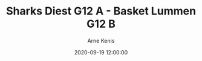 ---
layout: album
title: Sharks Diest G12 A - Basket Lummen G12 B
description: Competitie wedstrijd tussen Sharks Diest G12 A en Basket Lummen G12 B.
date: 2020-09-19 12:00:00
cover: /albums/2020-09-19-Sharks-Diest-G12A-Basket-Lummen-G12B/thumbnails/IMG_4036.JPG
author: Arne Kenis
archived: true
pagination: 
  enabled: true
  images: true
  imageLayout: image
  itemsPerPage: 256
---